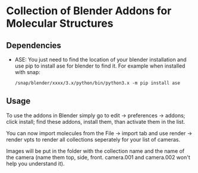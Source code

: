 # Collection of Blender Addons for Molecular Structures

## Dependencies
* ASE: You just need to find the location of your blender installation and use pip to install ase for blender to find it. For example when installed with snap:

  `/snap/blender/xxxx/3.x/python/bin/python3.x -m pip install ase`


## Usage
To use the addons in Blender simply go to edit -> preferences -> addons; click install; find these addons, install them, than activate them in the list.

You can now import molecules from the File -> import tab and use render -> render vpts to render all collections seperately for your list of cameras.

Images will be put in the folder with the collection name and the name of the camera (name them top, side, front. camera.001 and camera.002 won't help you understand it).
 
